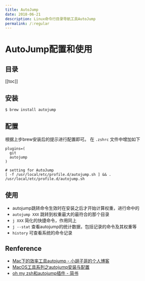 ```yaml
---
title: AutoJump
date: 2018-06-21
description: Linux命令行目录导航工具AutoJump
permalink: /:regular
---
```


# AutoJump配置和使用

## 目录

[[toc]]

## 安装

```bash
$ brew install autojump
```

## 配置

根据上步brew安装后的提示进行配置即可。
在 ```.zshrc``` 文件中增加如下

```
plugins=(
  git
  autojump
)

# setting for AutoJump
[ -f /usr/local/etc/profile.d/autojump.sh ] && . /usr/local/etc/profile.d/autojump.sh
```

## 使用

- autojump跳转命令生效时在安装之后才开始计算权重，进行命中的
- ```autojump XXX``` 跳转到权重最大的最符合的那个目录
- ```j XXX``` 简化的快捷命令，作用同上
- ```j --stat``` 查看autojump的统计数据，包括记录的命令及其权重等
- ```history``` 可查看系统的命令记录

## Renference

- [Mac下的效率工具autojump - 小胡子哥的个人博客](https://www.barretlee.com/blog/2015/03/30/autojump-in-mac/)
- [MacOS工具系列之autojump安装与配置](https://blog.csdn.net/github_36309952/article/details/52826499)
- [oh my zsh和autojump插件 - 简书](https://www.jianshu.com/p/493892526084)
